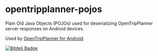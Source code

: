 opentripplanner-pojos
=====================

Plain Old Java Objects (POJOs) used for deserializing OpenTripPlanner server responses on Android devices.

Used by [OpenTripPlanner for Android](https://github.com/CUTR-at-USF/OpenTripPlanner-for-Android).


[![Bitdeli Badge](https://d2weczhvl823v0.cloudfront.net/CUTR-at-USF/opentripplanner-pojos/trend.png)](https://bitdeli.com/free "Bitdeli Badge")


